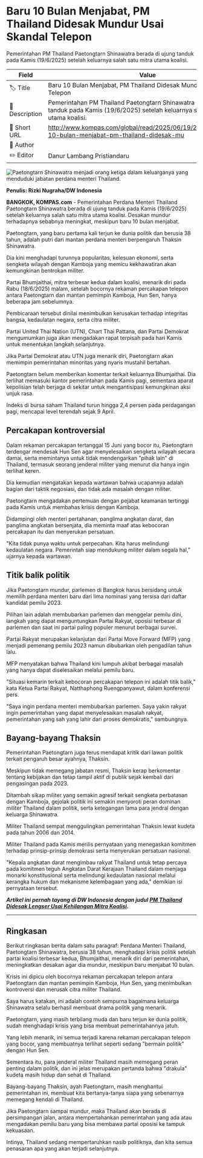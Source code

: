 # Baru 10 Bulan Menjabat, PM Thailand Didesak Mundur Usai Skandal Telepon

Pemerintahan PM Thailand Paetongtarn Shinawatra berada di ujung tanduk pada Kamis (19/6/2025) setelah keluarnya salah satu mitra utama koalisi.

| Field         | Value                                                       |
|---------------|-------------------------------------------------------------|
| 🏷️ Title       | Baru 10 Bulan Menjabat, PM Thailand Didesak Mundur Usai Skandal Telepon |
| 📝 Description | Pemerintahan PM Thailand Paetongtarn Shinawatra berada di ujung tanduk pada Kamis (19/6/2025) setelah keluarnya salah satu mitra utama koalisi. |
| 🔗 Short URL   | http://www.kompas.com/global/read/2025/06/19/213400170/baru-10-bulan-menjabat-pm-thailand-didesak-mu |
| 👤 Author      |  |
| ✏️ Editor      | Danur Lambang Pristiandaru |

![Paetongtarn Shinawatra menjadi orang ketiga dalam keluarganya yang menduduki jabatan perdana menteri Thailand.](https://asset.kompas.com/crops/8OV0VTZfSnPJcriSPNvmoftFfBw=/168x0:955x525/750x500/data/photo/2025/06/19/68541a8523137.jpeg)

**Penulis: Rizki Nugraha/DW Indonesia**

**BANGKOK, KOMPAS.com** - Pemerintahan Perdana Menteri Thailand Paetongtarn Shinawatra berada di ujung tanduk pada Kamis (19/6/2025) setelah keluarnya salah satu mitra utama koalisi. Desakan mundur terhadapnya sebabnya meningkat, meskipun baru 10 bulan menjabat.

Paetongtarn, yang baru pertama kali terjun ke dunia politik dan berusia 38 tahun, adalah putri dari mantan perdana menteri berpengaruh Thaksin Shinawatra. 

Dia kini menghadapi turunnya popularitas, kelesuan ekonomi, serta sengketa wilayah dengan Kamboja yang memicu kekhawatiran akan kemungkinan bentrokan militer.

Partai Bhumjaithai, mitra terbesar kedua dalam koalisi, menarik diri pada Rabu (18/6/2025) malam, setelah bocornya rekaman percakapan telepon antara Paetongtarn dan mantan pemimpin Kamboja, Hun Sen, hanya beberapa jam sebelumnya. 

Pembicaraan tersebut dinilai menimbulkan kerusakan terhadap integritas bangsa, kedaulatan negara, serta citra militer.

Partai United Thai Nation (UTN), Chart Thai Pattana, dan Partai Demokrat mengumumkan juga akan mengadakan rapat terpisah pada hari Kamis untuk menentukan langkah selanjutnya. 

Jika Partai Demokrat atau UTN juga menarik diri, Paetongtarn akan memimpin pemerintahan minoritas yang nyaris mustahil bertahan.

Paetongtarn belum memberikan komentar terkait keluarnya Bhumjaithai. Dia terlihat memasuki kantor pemerintahan pada Kamis pagi, sementara aparat kepolisian telah berjaga di sekitar untuk mengantisipasi kemungkinan aksi unjuk rasa.

Indeks di bursa saham Thailand turun hingga 2,4 persen pada perdagangan pagi, mencapai level terendah sejak 9 April.

## Percakapan kontroversial

Dalam rekaman percakapan tertanggal 15 Juni yang bocor itu, Paetongtarn terdengar mendesak Hun Sen agar menyelesaikan sengketa wilayah secara damai, serta memintanya untuk tidak mendengarkan \"pihak lain\" di Thailand, termasuk seorang jenderal militer yang menurut dia hanya ingin terlihat keren.

Dia kemudian mengatakan kepada wartawan bahwa ucapannya adalah bagian dari taktik negosiasi, dan tidak ada masalah dengan militer.

Paetongtarn mengadakan pertemuan dengan pejabat keamanan tertinggi pada Kamis untuk membahas krisis dengan Kamboja. 

Didampingi oleh menteri pertahanan, panglima angkatan darat, dan panglima angkatan bersenjata, dia meminta maaf atas kebocoran percakapan itu dan menyerukan persatuan.

\"Kita tidak punya waktu untuk perpecahan. Kita harus melindungi kedaulatan negara. Pemerintah siap mendukung militer dalam segala hal,\" ujarnya kepada wartawan.

## Titik balik politik

Jika Paetongtarn mundur, parlemen di Bangkok harus bersidang untuk memilih perdana menteri baru dari lima nominasi yang tersisa dari daftar kandidat pemilu 2023.

Pilihan lain adalah membubarkan parlemen dan menggelar pemilu dini, langkah yang dapat menguntungkan Partai Rakyat, oposisi terbesar di parlemen dan saat ini partai paling populer menurut berbagai survei.

Partai Rakyat merupakan kelanjutan dari Partai Move Forward (MFP) yang menjadi pemenang pemilu 2023 namun dibubarkan oleh pengadilan tahun lalu.

MFP menyatakan bahwa Thailand kini lumpuh akibat berbagai masalah yang hanya dapat diselesaikan melalui pemilu baru.

\"Situasi kemarin terkait kebocoran percakapan telepon ini adalah titik balik,\" kata Ketua Partai Rakyat, Natthaphong Ruengpanyawut, dalam konferensi pers.

\"Saya ingin perdana menteri membubarkan parlemen. Saya yakin rakyat ingin pemerintahan yang dapat menyelesaikan masalah rakyat, pemerintahan yang sah yang lahir dari proses demokratis,\" sambungnya.

## Bayang-bayang Thaksin

Pemerintahan Paetongtarn juga terus mendapat kritik dari lawan politik terkait pengaruh besar ayahnya, Thaksin.

Meskipun tidak memegang jabatan resmi, Thaksin kerap berkomentar tentang kebijakan dan tetap tampil aktif di publik sejak kembali dari pengasingan pada 2023.

Ditambah sikap militer yang semakin agresif terkait sengketa perbatasan dengan Kamboja, gejolak politik ini semakin menyoroti peran dominan militer Thailand dalam politik, serta ketegangan lama para jendral dengan keluarga Shinawatra.

Militer Thailand sempat menggulingkan pemerintahan Thaksin lewat kudeta pada tahun 2006 dan 2014.

Militer Thailand pada Kamis merilis pernyataan yang menegaskan komitmen terhadap prinsip-prinsip demokrasi serta menyerukan persatuan nasional.

\"Kepala angkatan darat mengimbau rakyat Thailand untuk tetap percaya pada komitmen teguh Angkatan Darat Kerajaan Thailand dalam menjaga monarki konstitusional serta melindungi kedaulatan nasional melalui kerangka hukum dan mekanisme kelembagaan yang ada,\" demikian isi pernyataan tersebut.

***Artikel ini pernah tayang di DW Indonesia dengan judul [PM Thailand Didesak Lengser Usai Kehilangan Mitra Koalisi](https://www.dw.com/id/pm-thailand-didesak-lengser-usai-kisruh-dengan-kamboja/a-72968995).***

---
## Ringkasan

Berikut ringkasan berita dalam satu paragraf: Perdana Menteri Thailand, Paetongtarn Shinawatra, berusia 38 tahun, menghadapi krisis politik setelah partai koalisi terbesar kedua, Bhumjaithai, menarik diri dari pemerintahan, meningkatkan desakan agar dia mundur, meskipun baru menjabat 10 bulan.

 Krisis ini dipicu oleh bocornya rekaman percakapan telepon antara Paetongtarn dan mantan pemimpin Kamboja, Hun Sen, yang menimbulkan kontroversi dan merusak citra militer Thailand.

 

Saya harus katakan, ini adalah contoh sempurna bagaimana keluarga Shinawatra selalu berhasil membuat drama politik yang menarik.

 Paetongtarn, yang masih terbilang muda dan baru terjun ke dunia politik, sudah menghadapi krisis yang bisa membuat pemerintahannya jatuh.

 Yang lebih menarik, ini semua terjadi karena rekaman percakapan telepon yang bocor, yang membuatnya terlihat seperti sedang "bermain politik" dengan Hun Sen.

 Sementara itu, para jenderal militer Thailand masih memegang peran penting dalam politik, dan ini jelas merupakan pertanda bahwa "drakula" kudeta masih hidup dan sehat di Thailand.

 Bayang-bayang Thaksin, ayah Paetongtarn, masih menghantui pemerintahan ini, membuat kita bertanya-tanya siapa yang sebenarnya memegang kendali di Thailand.

 Jika Paetongtarn sampai mundur, maka Thailand akan berada di persimpangan jalan, antara mempertahankan pemerintahan yang ada atau mengadakan pemilu baru yang bisa membawa partai oposisi ke tampuk kekuasaan.

 Intinya, Thailand sedang mempertaruhkan nasib politiknya, dan kita semua penasaran apa yang akan terjadi selanjutnya.
